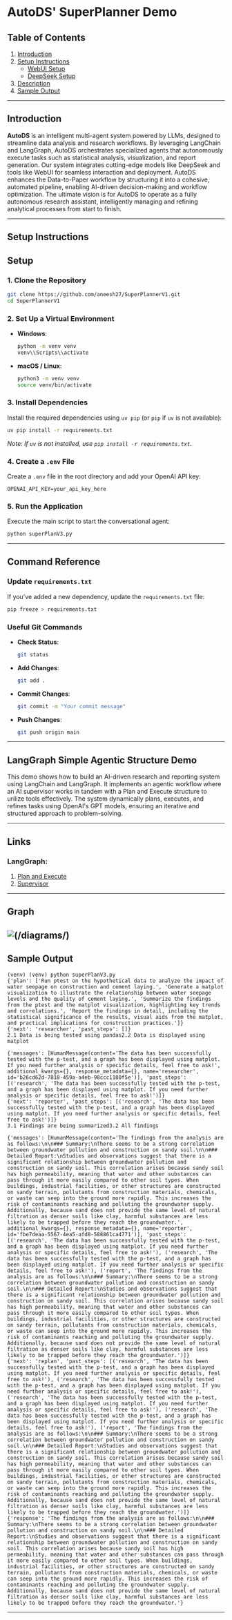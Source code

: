 # AutoDS' SuperPlanner Demo

## Table of Contents
1. [Introduction](#introduction)
2. [Setup Instructions](#setup)
   - [WebUI Setup](#webui-setup)
   - [DeepSeek Setup](#deepseek-setup)
3. [Description](#langgraph-simple-agentic-structure-demo)
4. [Sample Output](#sample-output)
---

## Introduction
**AutoDS** is an intelligent multi-agent system powered by LLMs, designed to streamline data analysis and research workflows. By leveraging LangChain and LangGraph, AutoDS orchestrates specialized agents that autonomously execute tasks such as statistical analysis, visualization, and report generation. Our system integrates cutting-edge models like DeepSeek and tools like WebUI for seamless interaction and deployment. AutoDS enhances the Data-to-Paper workflow by structuring it into a cohesive, automated pipeline, enabling AI-driven decision-making and workflow optimization. The ultimate vision is for AutoDS to operate as a fully autonomous research assistant, intelligently managing and refining analytical processes from start to finish.



---

## Setup Instructions


## Setup

### 1. Clone the Repository
```bash
git clone https://github.com/aneesh27/SuperPlannerV1.git
cd SuperPlannerV1
```

### 2. Set Up a Virtual Environment
- **Windows**:
  ```bash
  python -m venv venv
  venv\\Scripts\\activate
  ```
- **macOS / Linux**:
  ```bash
  python3 -m venv venv
  source venv/bin/activate
  ```

### 3. Install Dependencies
Install the required dependencies using `uv pip` (or `pip` if `uv` is not available):
```bash
uv pip install -r requirements.txt
```
*Note: If `uv` is not installed, use `pip install -r requirements.txt`.*

### 4. Create a `.env` File
Create a `.env` file in the root directory and add your OpenAI API key:
```plaintext
OPENAI_API_KEY=your_api_key_here
```

### 5. Run the Application
Execute the main script to start the conversational agent:
```bash
python superPlanV3.py
```

---

## Command Reference

### Update `requirements.txt`
If you’ve added a new dependency, update the `requirements.txt` file:
```bash
pip freeze > requirements.txt
```

### Useful Git Commands
- **Check Status**:
  ```bash
  git status
  ```
- **Add Changes**:
  ```bash
  git add .
  ```
- **Commit Changes**:
  ```bash
  git commit -m "Your commit message"
  ```
- **Push Changes**:
  ```bash
  git push origin main
  ```
---

## LangGraph Simple Agentic Structure Demo

This demo shows how to build an AI-driven research and reporting system using LangChain and LangGraph. It implements an agentic workflow where an AI supervisor works in tandem with a Plan and Execute structure to urilize tools effectively. The system dynamically plans, executes, and refines tasks using OpenAI's GPT models, ensuring an iterative and structured approach to problem-solving.

---
## Links
### LangGraph:
1. [Plan and Execute](https://langchain-ai.github.io/langgraph/tutorials/plan-and-execute/plan-and-execute/)
2. [Supervisor](https://langchain-ai.github.io/langgraph/tutorials/multi_agent/agent_supervisor/)
---
## Graph
![(/diagrams/)](diagrams/superPlanV3.png)
---

## Sample Output
```console
(venv) (venv) python superPlanV3.py
{'plan': ['Run ptest on the hypothetical data to analyze the impact of water seepage on construction and cement laying.', 'Generate a matplot visualization to illustrate the relationship between water seepage levels and the quality of cement laying.', 'Summarize the findings from the ptest and the matplot visualization, highlighting key trends and correlations.', 'Report the findings in detail, including the statistical significance of the results, visual aids from the matplot, and practical implications for construction practices.']}
{'next': 'researcher', 'past_steps': []}
2.1 Data is being tested using pandas2.2 Data is displayed using matplot

{'messages': [HumanMessage(content='The data has been successfully tested with the p-test, and a graph has been displayed using matplot. If you need further analysis or specific details, feel free to ask!', additional_kwargs={}, response_metadata={}, name='researcher', id='b26cd62d-7818-459a-a4eb-98ccc1180f5e')], 'past_steps': [('research', 'The data has been successfully tested with the p-test, and a graph has been displayed using matplot. If you need further analysis or specific details, feel free to ask!')]}
{'next': 'reporter', 'past_steps': [('research', 'The data has been successfully tested with the p-test, and a graph has been displayed using matplot. If you need further analysis or specific details, feel free to ask!')]}
3.1 Findings are being summarized3.2 All findings

{'messages': [HumanMessage(content='The findings from the analysis are as follows:\n\n### Summary:\nThere seems to be a strong correlation between groundwater pollution and construction on sandy soil.\n\n### Detailed Report:\nStudies and observations suggest that there is a significant relationship between groundwater pollution and construction on sandy soil. This correlation arises because sandy soil has high permeability, meaning that water and other substances can pass through it more easily compared to other soil types. When buildings, industrial facilities, or other structures are constructed on sandy terrain, pollutants from construction materials, chemicals, or waste can seep into the ground more rapidly. This increases the risk of contaminants reaching and polluting the groundwater supply. Additionally, because sand does not provide the same level of natural filtration as denser soils like clay, harmful substances are less likely to be trapped before they reach the groundwater.', additional_kwargs={}, response_metadata={}, name='reporter', id='fbe7deaa-5567-4ea5-afd8-588861ca4771')], 'past_steps': [('research', 'The data has been successfully tested with the p-test, and a graph has been displayed using matplot. If you need further analysis or specific details, feel free to ask!'), ('research', 'The data has been successfully tested with the p-test, and a graph has been displayed using matplot. If you need further analysis or specific details, feel free to ask!'), ('report', 'The findings from the analysis are as follows:\n\n### Summary:\nThere seems to be a strong correlation between groundwater pollution and construction on sandy soil.\n\n### Detailed Report:\nStudies and observations suggest that there is a significant relationship between groundwater pollution and construction on sandy soil. This correlation arises because sandy soil has high permeability, meaning that water and other substances can pass through it more easily compared to other soil types. When buildings, industrial facilities, or other structures are constructed on sandy terrain, pollutants from construction materials, chemicals, or waste can seep into the ground more rapidly. This increases the risk of contaminants reaching and polluting the groundwater supply. Additionally, because sand does not provide the same level of natural filtration as denser soils like clay, harmful substances are less likely to be trapped before they reach the groundwater.')]}
{'next': 'replan', 'past_steps': [('research', 'The data has been successfully tested with the p-test, and a graph has been displayed using matplot. If you need further analysis or specific details, feel free to ask!'), ('research', 'The data has been successfully tested with the p-test, and a graph has been displayed using matplot. If you need further analysis or specific details, feel free to ask!'), ('research', 'The data has been successfully tested with the p-test, and a graph has been displayed using matplot. If you need further analysis or specific details, feel free to ask!'), ('research', 'The data has been successfully tested with the p-test, and a graph has been displayed using matplot. If you need further analysis or specific details, feel free to ask!'), ('report', 'The findings from the analysis are as follows:\n\n### Summary:\nThere seems to be a strong correlation between groundwater pollution and construction on sandy soil.\n\n### Detailed Report:\nStudies and observations suggest that there is a significant relationship between groundwater pollution and construction on sandy soil. This correlation arises because sandy soil has high permeability, meaning that water and other substances can pass through it more easily compared to other soil types. When buildings, industrial facilities, or other structures are constructed on sandy terrain, pollutants from construction materials, chemicals, or waste can seep into the ground more rapidly. This increases the risk of contaminants reaching and polluting the groundwater supply. Additionally, because sand does not provide the same level of natural filtration as denser soils like clay, harmful substances are less likely to be trapped before they reach the groundwater.')]}
{'response': 'The findings from the analysis are as follows:\n\n### Summary:\nThere seems to be a strong correlation between groundwater pollution and construction on sandy soil.\n\n### Detailed Report:\nStudies and observations suggest that there is a significant relationship between groundwater pollution and construction on sandy soil. This correlation arises because sandy soil has high permeability, meaning that water and other substances can pass through it more easily compared to other soil types. When buildings, industrial facilities, or other structures are constructed on sandy terrain, pollutants from construction materials, chemicals, or waste can seep into the ground more rapidly. This increases the risk of contaminants reaching and polluting the groundwater supply. Additionally, because sand does not provide the same level of natural filtration as denser soils like clay, harmful substances are less likely to be trapped before they reach the groundwater.'}
```
---